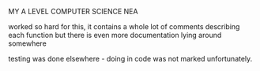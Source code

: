 MY A LEVEL COMPUTER SCIENCE NEA

worked so hard for this, it contains a whole lot of comments describing each function
but there is even more documentation lying around somewhere 



testing was done elsewhere - doing in code was not marked unfortunately.
